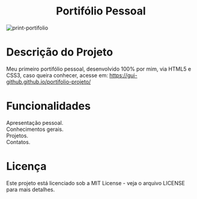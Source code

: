 <h1 align="center"> Portifólio Pessoal </h1>

![print-portifolio](https://github.com/Gui-GitHub/portifolio-projeto/assets/146478427/7b9c59d9-86e6-4ebb-8010-a57679295fc9)

# Descrição do Projeto
Meu primeiro portifólio pessoal, desenvolvido 100% por mim, via HTML5 e CSS3, caso queira conhecer, acesse em: https://gui-github.github.io/portifolio-projeto/

# Funcionalidades
Apresentação pessoal. </br>
Conhecimentos gerais. </br>
Projetos. </br>
Contatos.

# Licença
Este projeto está licenciado sob a MIT License - veja o arquivo LICENSE para mais detalhes.
